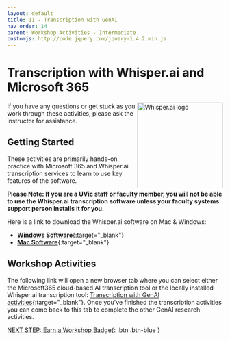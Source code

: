 ```yaml
---
layout: default
title: 11 - Transcription with GenAI
nav_order: 14
parent: Workshop Activities - Intermediate
customjs: http://code.jquery.com/jquery-1.4.2.min.js
--- 
```


# Transcription with Whisper.ai and Microsoft 365
<img src="https://uviclibraries.github.io/transcription/media/whisper-ai-logo.png" style="float:right;width:200px;" alt="Whisper.ai logo">
If you have any questions or get stuck as you work through these activities, please ask the instructor for assistance.

## Getting Started
These activities are primarily hands-on practice with Microsoft 365 and Whisper.ai transcription services to learn to use key features of the software.

**Please Note: If you are a UVic staff or faculty member, you will not be able to use the Whisper.ai transcription software unless your faculty systems support person installs it for you.** 

Here is a link to download the Whisper.ai software on Mac & Windows:
- [**Windows Software**](https://download.gowhisper.io/){:target="_blank"}
- [**Mac Software**](https://goodsnooze.gumroad.com/l/macwhisper){:target="_blank"}.

## Workshop Activities

The following link will open a new browser tab where you can select either the Microsoft365 cloud-based AI transcription tool or the locally installed Whisper.ai transcription tool:
[Transcription with GenAI activities](https://uviclibraries.github.io/transcription/workshop-activities.html){:target="_blank"}. Once you've finished the transcription activities you can come back to this tab to complete the other GenAI research activities.

[NEXT STEP: Earn a Workshop Badge](informal-credentials.html){: .btn .btn-blue }
